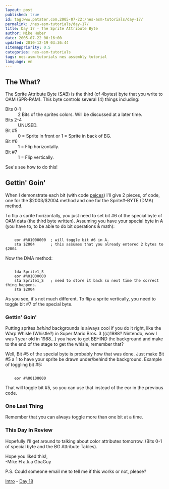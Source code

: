 ```yaml
---
layout: post
published: true
id: tag:www.patater.com,2005-07-22:/nes-asm-tutorials/day-17/
permalink: /nes-asm-tutorials/day-17/
title: Day 17 - The Sprite Attribute Byte
author: Mike Huber
date: 2005-07-22 00:16:00
updated: 2010-12-19 03:36:44
sitemappriority: 0.5
categories: nes-asm-tutorials
tags: nes-asm-tutorials nes assembly tutorial
language: en
---
```

<h2>The What?</h2>
<p>The Sprite Attribute Byte (SAB) is the third (of 4bytes) byte that you write
to OAM (SPR-RAM). This byte controls several (4) things including:</p>
<dl>
    <dt>Bits 0-1</dt><dd> 2 Bits of the sprites colors. Will be discussed at a later time.</dd>
    <dt>Bits 2-4</dt><dd> UNUSED.</dd>
    <dt>Bit #5</dt><dd> 0 = Sprite in front or 1 = Sprite in back of BG.</dd>
    <dt>Bit #6</dt><dd> 1 = Flip horizontally.</dd>
    <dt>Bit #7</dt><dd> 1 = Flip vertically.</dd>
</dl>

<p>See's see how to do this!</p>

<h2>Gettin' Goin'</h2>
<p>When I demonstrate each bit (with code <u>peices</u>) I'll give 2 pieces, of
code, one for the $2003/$2004 method and one for the Sprite#-BYTE (DMA)
method.</p>

<p>To flip a sprite horizontally, you just need to set bit #6 of the special byte
of OAM data (the third byte written). Assuming you have your special byte in A (you
have to, to be able to do bit operations & math):</p>
<code class="block">
    eor #%01000000  ; will toggle bit #6 in A.
    sta $2004       ; this assumes that you already entered 2 bytes to $2004
</code>

<p>Now the DMA method:</p>
<code class="block">
    lda Sprite1_S
    eor #%01000000
    sta Sprite1_S   ; need to store it back so next time the correct thing happens.
    sta $2004
</code>

<p>As you see, it's not much different.
To flip a sprite vertically, you need to toggle bit #7 of the special byte.</p>

<h3>Gettin' Goin'</h3>
<p>Putting sprites <em>behind</em> backgrounds is always cool if you do it right,
like the Warp Whisle (Whistle?) in Super Mario Bros. 3 ((c)1988? Nintendo, wow I was
1 year old in 1988...) you have to get BEHIND the background and make to the end of
the stage to get the whisle, remember that?</p>

<p>Well, Bit #5 of the special byte is probably how that was done. Just make Bit #5
a 1 to have your sprite be drawn under/behind the background. Example of toggling bit
#5:</p>
<code class="block">
    eor #%00100000
</code>

<p>That will toggle bit #5, so you can use that instead of the eor in the previous code.</p>

<h3>One Last Thing</h3>

<p>Remember that you can always toggle more than one bit at a time.</p>

<h3>This Day In Review</h3>

<p>Hopefully I'll get around to talking about color attributes tomorrow.
(Bits 0-1 of special byte and the BG Attribute Tables).</p>

<p>
    Hope you liked this!,<br/>
        -Mike H a.k.a GbaGuy
</p>

<p>
P.S. Could someone email me to tell me if this works or not, please?
</p>

<div class="series-navigation">
<a href="/nes-asm-tutorials">Intro</a> - <a href="/nes-asm-tutorials/day-18/">Day 18</a>
</div>
